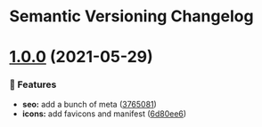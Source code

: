 # Semantic Versioning Changelog

# [1.0.0](https://github.com/Sonia-corporation/achievements/compare/...1.0.0) (2021-05-29)


### :rocket: Features

* **seo:** add a bunch of meta ([3765081](https://github.com/Sonia-corporation/achievements/commit/37650815cc29f547b7951ce2c938540bfa15a187))
* **icons:** add favicons and manifest ([6d80ee6](https://github.com/Sonia-corporation/achievements/commit/6d80ee6e3925326b7355368b0d6c3e434a2c1af9))
